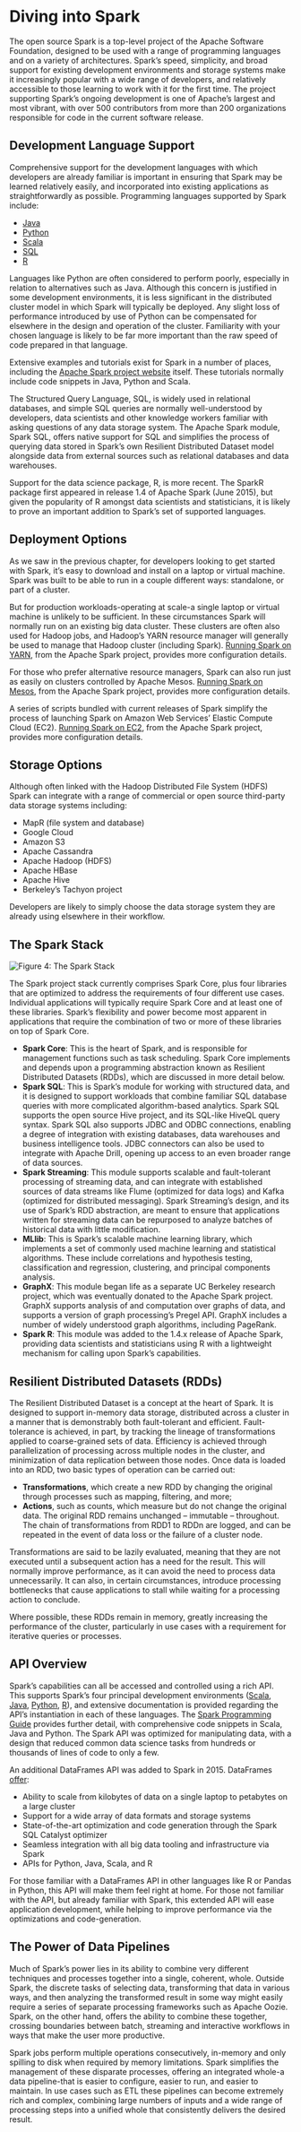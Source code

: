 # Diving into Spark

The open source Spark is a top-level project of the Apache Software Foundation, designed to be used with a range of programming languages and on a variety of architectures. Spark’s speed, simplicity, and broad support for existing development environments and storage systems make it increasingly popular with a wide range of developers, and relatively accessible to those learning to work with it for the first time. The project supporting Spark’s ongoing development is one of Apache’s largest and most vibrant, with over 500 contributors from more than 200 organizations responsible for code in the current software release.

## Development Language Support

Comprehensive support for the development languages with which developers are already familiar is important in ensuring that Spark may be learned relatively easily, and incorporated into existing applications as straightforwardly as possible. Programming languages supported by Spark include:
* [Java](https://spark.apache.org/docs/latest/api/java/index.html)
* [Python](https://spark.apache.org/docs/latest/api/python/index.html)
* [Scala](https://spark.apache.org/docs/latest/api/scala/index.html)
* [SQL](https://spark.apache.org/docs/latest/sql-programming-guide.html)
* [R](https://spark.apache.org/docs/latest/api/R/index.html)

Languages like Python are often considered to perform poorly, especially in relation to alternatives such as Java. Although this concern is justified in some development environments, it is less significant in the distributed cluster model in which Spark will typically be deployed. Any slight loss of performance introduced by use of Python can be compensated for elsewhere in the design and operation of the cluster. Familiarity with your chosen language is likely to be far more important than the raw speed of code prepared in that language.

Extensive examples and tutorials exist for Spark in a number of places, including the [Apache Spark project website](https://spark.apache.org/examples.html) itself. These tutorials normally include code snippets in Java, Python and Scala.

The Structured Query Language, SQL, is widely used in relational databases, and simple SQL queries are normally well-understood by developers, data scientists and other knowledge workers familiar with asking questions of any data storage system. The Apache Spark module, Spark SQL, offers native support for SQL and simplifies the process of querying data stored in Spark’s own Resilient Distributed Dataset model alongside data from external sources such as relational databases and data warehouses.

Support for the data science package, R, is more recent. The SparkR package first appeared in release 1.4 of Apache Spark (June 2015), but given the popularity of R amongst data scientists and statisticians, it is likely to prove an important addition to Spark’s set of supported languages.

## Deployment Options

As we saw in the previous chapter, for developers looking to get started with Spark, it’s easy to download and install on a laptop or virtual machine. Spark was built to be able to run in a couple different ways: standalone, or part of a cluster.

But for production workloads-operating at scale-a single laptop or virtual machine is unlikely to be sufficient. In these circumstances Spark will normally run on an existing big data cluster. These clusters are often also used for Hadoop jobs, and Hadoop’s YARN resource manager will generally be used to manage that Hadoop cluster (including Spark). [Running Spark on YARN](https://spark.apache.org/docs/latest/running-on-yarn.html), from the Apache Spark project, provides more configuration details.

For those who prefer alternative resource managers, Spark can also run just as easily on clusters controlled by Apache Mesos. [Running Spark on Mesos](https://spark.apache.org/docs/latest/running-on-mesos.html), from the Apache Spark project, provides more configuration details.

A series of scripts bundled with current releases of Spark simplify the process of launching Spark on Amazon Web Services’ Elastic Compute Cloud (EC2). [Running Spark on EC2](https://spark.apache.org/docs/latest/ec2-scripts.html), from the Apache Spark project, provides more configuration details.

## Storage Options

Although often linked with the Hadoop Distributed File System (HDFS) Spark can integrate with a range of commercial or open source third-party data storage systems including:
* MapR (file system and database)
* Google Cloud
* Amazon S3
* Apache Cassandra
* Apache Hadoop (HDFS)
* Apache HBase
* Apache Hive
* Berkeley’s Tachyon project

Developers are likely to simply choose the data storage system they are already using elsewhere in their workflow.

## The Spark Stack

![Figure 4: The Spark Stack](images/spark-stack-diagram.png)

The Spark project stack currently comprises Spark Core, plus four libraries that are optimized to address the requirements of four different use cases. Individual applications will typically require Spark Core and at least one of these libraries. Spark’s flexibility and power become most apparent in applications that require the combination of two or more of these libraries on top of Spark Core.

* **Spark Core**: This is the heart of Spark, and is responsible for management functions such as task scheduling. Spark Core implements and depends upon a programming abstraction known as Resilient Distributed Datasets (RDDs), which are discussed in more detail below.
* **Spark SQL**: This is Spark’s module for working with structured data, and it is designed to support workloads that combine familiar SQL database queries with more complicated algorithm-based analytics. Spark SQL supports the open source Hive project, and its SQL-like HiveQL query syntax. Spark SQL also supports JDBC and ODBC connections, enabling a degree of integration with existing databases, data warehouses and business intelligence tools. JDBC connectors can also be used to integrate with Apache Drill, opening up access to an even broader range of data sources.
* **Spark Streaming**: This module supports scalable and fault-tolerant processing of streaming data, and can integrate with established sources of data streams like Flume (optimized for data logs) and Kafka (optimized for distributed messaging). Spark Streaming’s design, and its use of Spark’s RDD abstraction, are meant to ensure that applications written for streaming data can be repurposed to analyze batches of historical data with little modification.
* **MLlib**: This is Spark’s scalable machine learning library, which implements a set of commonly used machine learning and statistical algorithms. These include correlations and hypothesis testing, classification and regression, clustering, and principal components analysis.
* **GraphX**: This module began life as a separate UC Berkeley research project, which was eventually donated to the Apache Spark project. GraphX supports analysis of and computation over graphs of data, and supports a version of graph processing’s Pregel API. GraphX includes a number of widely understood graph algorithms, including PageRank.
* **Spark R**: This module was added to the 1.4.x release of Apache Spark, providing data scientists and statisticians using R with a lightweight mechanism for calling upon Spark’s capabilities.

## Resilient Distributed Datasets (RDDs)

The Resilient Distributed Dataset is a concept at the heart of Spark. It is designed to support in-memory data storage, distributed across a cluster in a manner that is demonstrably both fault-tolerant and efficient. Fault-tolerance is achieved, in part, by tracking the lineage of transformations applied to coarse-grained sets of data. Efficiency is achieved through parallelization of processing across multiple nodes in the cluster, and minimization of data replication between those nodes.
Once data is loaded into an RDD, two basic types of operation can be carried out:
* **Transformations**, which create a new RDD by changing the original through processes such as mapping, filtering, and more;
* **Actions**, such as counts, which measure but do not change the original data.
The original RDD remains unchanged – immutable – throughout. The chain of transformations from RDD1 to RDDn are logged, and can be repeated in the event of data loss or the failure of a cluster node.

Transformations are said to be lazily evaluated, meaning that they are not executed until a subsequent action has a need for the result. This will normally improve performance, as it can avoid the need to process data unnecessarily. It can also, in certain circumstances, introduce processing bottlenecks that cause applications to stall while waiting for a processing action to conclude.

Where possible, these RDDs remain in memory, greatly increasing the performance of the cluster, particularly in use cases with a requirement for iterative queries or processes.

## API Overview

Spark’s capabilities can all be accessed and controlled using a rich API. This supports Spark’s four principal development environments ([Scala](https://spark.apache.org/docs/latest/api/scala/index.html), [Java](https://spark.apache.org/docs/latest/api/java/index.html),  [Python](https://spark.apache.org/docs/latest/api/python/index.html), [R](https://spark.apache.org/docs/latest/api/R/index.html)), and extensive documentation is provided regarding the API’s instantiation in each of these languages. The [Spark Programming Guide](http://spark.apache.org/docs/latest/programming-guide.html) provides further detail, with comprehensive code snippets in Scala, Java and Python.
The Spark API was optimized for manipulating data, with a design that reduced common data science tasks from hundreds or thousands of lines of code to only a few.

An additional DataFrames API was added to Spark in 2015. DataFrames [offer](https://databricks.com/blog/2015/02/17/introducing-dataframes-in-spark-for-large-scale-data-science.html):
* Ability to scale from kilobytes of data on a single laptop to petabytes on a large cluster
* Support for a wide array of data formats and storage systems
* State-of-the-art optimization and code generation through the Spark SQL Catalyst optimizer
* Seamless integration with all big data tooling and infrastructure via Spark
* APIs for Python, Java, Scala, and R

For those familiar with a DataFrames API in other languages like R or Pandas in Python, this API will make them feel right at home. For those not familiar with the API, but already familiar with Spark, this extended API will ease application development, while helping to improve performance via the optimizations and code-generation.

## The Power of Data Pipelines

Much of Spark’s power lies in its ability to combine very different techniques and processes together into a single, coherent, whole. Outside Spark, the discrete tasks of selecting data, transforming that data in various ways, and then analyzing the transformed result in some way might easily require a series of separate processing frameworks such as Apache Oozie. Spark, on the other hand, offers the ability to combine these together, crossing boundaries between batch, streaming and interactive workflows in ways that make the user more productive.

Spark jobs perform multiple operations consecutively, in-memory and only spilling to disk when required by memory limitations. Spark simplifies the management of these disparate processes, offering an integrated whole-a data pipeline-that is easier to configure, easier to run, and easier to maintain. In use cases such as ETL these pipelines can become extremely rich and complex, combining large numbers of inputs and a wide range of processing steps into a unified whole that consistently delivers the desired result.
